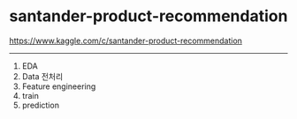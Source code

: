 # santander-product-recommendation
https://www.kaggle.com/c/santander-product-recommendation

---

1. EDA
2. Data 전처리
3. Feature engineering
4. train
5. prediction